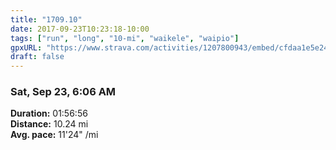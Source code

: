 ```yaml
---
title: "1709.10"
date: 2017-09-23T10:23:18-10:00
tags: ["run", "long", "10-mi", "waikele", "waipio"]
gpxURL: "https://www.strava.com/activities/1207800943/embed/cfdaa1e5e248bbe949cf99e73963a99d74def39b"
draft: false
---
```


### Sat, Sep 23, 6:06 AM

**Duration:** 01:56:56  
**Distance:** 10.24 mi  
**Avg. pace:** 11'24" /mi